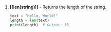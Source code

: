 1. **[[len(string)]]** - Returns the length of the string.
   
   ```python
   text = "Hello, World!"
   length = len(text)
   print(length)  # Output: 13
   ```